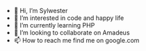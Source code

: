 - 👋 Hi, I’m Sylwester
- 👀 I’m interested in code and happy life
- 🌱 I’m currently learning PHP
- 💞️ I’m looking to collaborate on Amadeus
- 📫 How to reach me find me on google.com

<!---
anenyellow2/anenyellow2 is a ✨ special ✨ repository because its `README.md` (this file) appears on your GitHub profile.
You can click the Preview link to take a look at your changes.
--->
